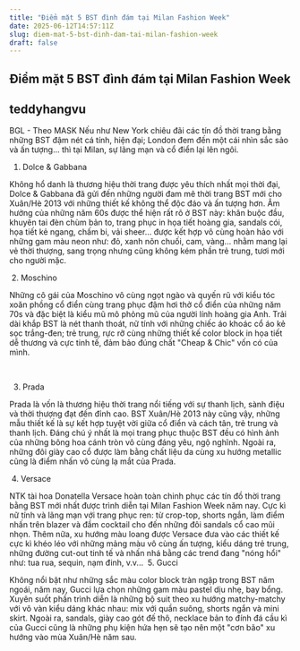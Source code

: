 ```yaml
---
title: "Điểm mặt 5 BST đình đám tại Milan Fashion Week"
date: 2025-06-12T14:57:11Z
slug: diem-mat-5-bst-dinh-dam-tai-milan-fashion-week
draft: false
---
```


## Điểm mặt 5 BST đình đám tại Milan Fashion Week

## teddyhangvu

BGL - Theo MASK
Nếu như New York chiêu đãi các tín đồ thời trang bằng những BST đậm nét cá tính, hiện đại; London đem đến một cái nhìn sắc sảo và ấn tượng... thì tại Milan, sự lãng mạn và cổ điển lại lên ngôi.
1. Dolce & Gabbana

Không hổ danh là thương hiệu thời trang được yêu thích nhất mọi thời đại, Dolce & Gabbana đã gửi đến những người đam mê thời trang BST mới cho Xuân/Hè 2013 với những thiết kế không thể độc đáo và ấn tượng hơn. Âm hưởng của những năm 60s được thể hiện rất rõ ở BST này: khăn buộc đầu, khuyên tai đèn chùm bản to, trang phục in họa tiết hoàng gia, sandals cói, họa tiết kẻ ngang, chấm bi, vải sheer... được kết hợp vô cùng hoàn hảo với những gam màu neon như: đỏ, xanh nõn chuối, cam, vàng... nhằm mang lại vẻ thời thượng, sang trọng nhưng cũng không kém phần trẻ trung, tươi mới cho người mặc.

​​​​​
2. Moschino

Những cô gái của Moschino vô cùng ngọt ngào và quyến rũ với kiểu tóc xoăn phồng cổ điển cùng trang phục đậm hơi thở cổ điển của những năm 70s và đặc biệt là kiểu mũ mô phỏng mũ của người lính hoàng gia Anh. Trải dài khắp BST là nét thanh thoát, nữ tính với những chiếc áo khoác cổ áo kẻ sọc trắng-đen; trẻ trung, rực rỡ cùng những thiết kế color block in họa tiết dễ thương và cực tinh tế, đảm bảo đúng chất "Cheap & Chic" vốn có của mình.

​​​​​

3. Prada

Prada là vốn là thương hiệu thời trang nổi tiếng với sự thanh lịch, sành điệu và thời thượng đạt đến đỉnh cao. BST Xuân/Hè 2013 này cũng vậy, những mẫu thiết kế là sự kết hợp tuyệt vời giữa cổ điển và cách tân, trẻ trung và thanh lịch. Đáng chú ý nhất là mọi trang phục thuộc BST đều có hình ảnh của những bông hoa cánh tròn vô cùng đáng yêu, ngộ nghĩnh. Ngoài ra, những đôi giày cao cổ được làm bằng chất liệu da cùng xu hướng metallic cũng là điểm nhấn vô cùng lạ mắt của Prada.

​​​​​
4. Versace

NTK tài hoa Donatella Versace hoàn toàn chinh phục các tín đồ thời trang bằng BST mới nhất được trình diễn tại Milan Fashion Week năm nay. Cực kì nữ tính và lãng mạn với trang phục ren: từ crop-top, shorts ngắn, làm điểm nhấn trên blazer và đầm cocktail cho đến những đôi sandals cổ cao mũi nhọn. Thêm nữa, xu hướng màu loang được Versace đưa vào các thiết kế cực kì khéo léo với những mảng màu vô cùng ấn tượng, kiểu dáng trẻ trung, những đường cut-out tinh tế và nhấn nhá bằng các trend đang "nóng hổi" như: tua rua, sequin, nạm đinh, v.v... 
​​​​​​​​
5. Gucci

Không nổi bật như những sắc màu color block tràn ngập trong BST năm ngoái, năm nay, Gucci lựa chọn những gam màu pastel dịu nhẹ, bay bổng. Xuyên suốt phần trình diễn là những bộ suit theo xu hướng matchy-matchy với vô vàn kiểu dáng khác nhau: mix với quần suông, shorts ngắn và mini skirt. Ngoài ra, sandals, giày cao gót đế thô, necklace bản to đính đá cầu kì của Gucci cũng là những phụ kiện hứa hẹn sẽ tạo nên một "cơn bão" xu hướng vào mùa Xuân/Hè năm sau.

​​​​​